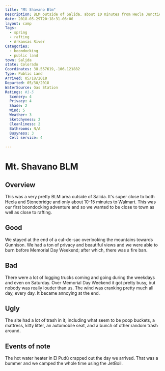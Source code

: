 ```yaml
---
title: "Mt Shavano Blm"
Description: BLM outside of Salida, about 10 minutes from Hecla Junction
date: 2018-05-29T20:18:31-06:00
layout: camp
Tags:
  - spring
  - rafting
  - Arkansas River
Categories:
  - boondocking
  - public land
town: Salida
state: Colorado
Coordinates: 38.557619,-106.121882
Type: Public Land
Arrived: 05/18/2018
Departed: 05/30/2018
WaterSource: Gas Station
Ratings: #1-5
  Scenery: 4
  Privacy: 4
  Shade: 2
  Wind: 5
  Weather: 3
  Sketchyness: 2
  Cleanliness: 2
  Bathrooms: N/A 
  Busyness: 3
  Cell service: 4 
  
---
```


# Mt. Shavano BLM

## Overview
This was a very pretty BLM area outside of Salida. It's super close to
both Hecla and Stonebridge and only about 10-15 minutes to Walmart. This
was our first boondocking adventure and so we wanted to be close to town
as well as close to rafting. 

## Good
We stayed at the end of a cul-de-sac overlooking the mountains towards 
Gunnison. We had a ton of privacy and beautiful views and we were able to
burn before Memorial Day Weekend; after which, there was a fire ban.

## Bad
There were a lot of logging trucks coming and going during the weekdays and
even on Saturday. Over Memorial Day Weekend it got pretty busy, but nobody was
really louder than us. The wind was cranking pretty much all day, every day.
It became annoying at the end.

## Ugly
The site had a lot of trash in it, including what seem to be poop buckets,
a mattress, kitty litter, an automobile seat, and a bunch of other random 
trash around. 

## Events of note
The hot water heater in El Pudú crapped out the day we arrived. That was a
bummer and we camped the whole time using the JetBoil.

